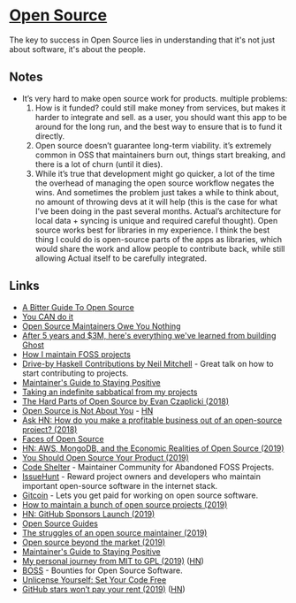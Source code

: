 # [Open Source](https://opensource.guide)

The key to success in Open Source lies in understanding that it's not just about software, it's about the people.

## Notes

- It’s very hard to make open source work for products. multiple problems:
  1. How is it funded? could still make money from services, but makes it harder to integrate and sell. as a user, you should want this app to be around for the long run, and the best way to ensure that is to fund it directly.
  2. Open source doesn’t guarantee long-term viability. it’s extremely common in OSS that maintainers burn out, things start breaking, and there is a lot of churn (until it dies).
  3. While it’s true that development might go quicker, a lot of the time the overhead of managing the open source workflow negates the wins. And sometimes the problem just takes a while to think about, no amount of throwing devs at it will help (this is the case for what I’ve been doing in the past several months. Actual’s architecture for local data + syncing is unique and required careful thought). Open source works best for libraries in my experience. I think the best thing I could do is open-source parts of the apps as libraries, which would share the work and allow people to contribute back, while still allowing Actual itself to be carefully integrated.

## Links

- [A Bitter Guide To Open Source](https://medium.com/@ken_wheeler/a-bitter-guide-to-open-source-a8e3b6a3c1c4)
- [You CAN do it](http://drewdevault.com/2017/01/06/Actually-you-CAN-do-it.html)
- [Open Source Maintainers Owe You Nothing](https://mikemcquaid.com/2018/03/19/open-source-maintainers-owe-you-nothing/)
- [After 5 years and \$3M, here's everything we've learned from building Ghost](https://blog.ghost.org/5/)
- [How I maintain FOSS projects](https://drewdevault.com/2018/06/01/How-I-maintain-FOSS-projects.html)
- [Drive-by Haskell Contributions by Neil Mitchell](https://www.youtube.com/watch?v=6kGLHXsUQD4) - Great talk on how to start contributing to projects.
- [Maintainer's Guide to Staying Positive](https://github.com/jonschlinkert/maintainers-guide-to-staying-positive#readme)
- [Taking an indefinite sabbatical from my projects](https://arslan.io/2018/10/09/taking-an-indefinite-sabbatical-from-my-projects/)
- [The Hard Parts of Open Source by Evan Czaplicki (2018)](https://www.youtube.com/watch?feature=youtu.be&v=o_4EX4dPppA&app=desktop)
- [Open Source is Not About You](https://gist.github.com/richhickey/1563cddea1002958f96e7ba9519972d9) - [HN](https://news.ycombinator.com/item?id=18538123)
- [Ask HN: How do you make a profitable business out of an open-source project? (2018)](https://news.ycombinator.com/item?id=18808788)
- [Faces of Open Source](http://facesofopensource.com/)
- [HN: AWS, MongoDB, and the Economic Realities of Open Source (2019)](https://news.ycombinator.com/item?id=18902578)
- [You Should Open Source Your Product (2019)](https://blog.tommoor.com/2019/01/01/you-should-open-source-your-product/)
- [Code Shelter](https://www.codeshelter.co/) - Maintainer Community for Abandoned FOSS Projects.
- [IssueHunt](https://issuehunt.io/) - Reward project owners and developers who maintain important open-source software in the internet stack.
- [Gitcoin](https://gitcoin.co/) - Lets you get paid for working on open source software.
- [How to maintain a bunch of open source projects (2019)](https://macwright.org/2019/03/28/oss-at-scale.html)
- [HN: GitHub Sponsors Launch (2019)](https://news.ycombinator.com/item?id=19989684)
- [Open Source Guides](https://opensource.guide/)
- [The struggles of an open source maintainer (2019)](http://antirez.com/news/129)
- [Open source beyond the market (2019)](https://m.signalvnoise.com/open-source-beyond-the-market/)
- [Maintainer's Guide to Staying Positive](https://github.com/jonschlinkert/maintainers-guide-to-staying-positive#readme)
- [My personal journey from MIT to GPL (2019)](https://drewdevault.com/2019/06/13/My-journey-from-MIT-to-GPL.html) ([HN](https://news.ycombinator.com/item?id=20183056))
- [BOSS](https://www.boss.dev/) - Bounties for Open Source Software.
- [Unlicense Yourself: Set Your Code Free](https://unlicense.org/)
- [GitHub stars won’t pay your rent (2019)](https://medium.com/@kitze/github-stars-wont-pay-your-rent-8b348e12baed) ([HN](https://news.ycombinator.com/item?id=20683735))
